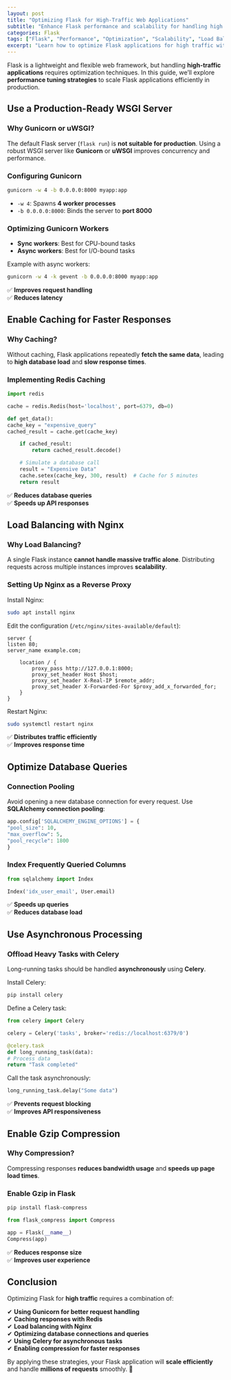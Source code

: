 ```yaml
---
layout: post
title: "Optimizing Flask for High-Traffic Web Applications"
subtitle: "Enhance Flask performance and scalability for handling high traffic"
categories: Flask
tags: ["Flask", "Performance", "Optimization", "Scalability", "Load Balancing", "Caching", "Gunicorn", "Nginx"]
excerpt: "Learn how to optimize Flask applications for high traffic with caching, load balancing, connection pooling, asynchronous processing, and database tuning. Improve scalability and performance for production deployments."
---
```

Flask is a lightweight and flexible web framework, but handling **high-traffic applications** requires optimization techniques. In this guide, we’ll explore **performance tuning strategies** to scale Flask applications efficiently in production.

## Use a Production-Ready WSGI Server

### Why Gunicorn or uWSGI?

The default Flask server (`flask run`) is **not suitable for production**. Using a robust WSGI server like **Gunicorn** or **uWSGI** improves concurrency and performance.

### Configuring Gunicorn

```bash
gunicorn -w 4 -b 0.0.0.0:8000 myapp:app
```

- `-w 4`: Spawns **4 worker processes**
- `-b 0.0.0.0:8000`: Binds the server to **port 8000**

### Optimizing Gunicorn Workers

- **Sync workers**: Best for CPU-bound tasks
- **Async workers**: Best for I/O-bound tasks

Example with async workers:

```bash
gunicorn -w 4 -k gevent -b 0.0.0.0:8000 myapp:app
```

✅ **Improves request handling**  
✅ **Reduces latency**

## Enable Caching for Faster Responses

### Why Caching?

Without caching, Flask applications repeatedly **fetch the same data**, leading to **high database load** and **slow response times**.

### Implementing Redis Caching

```python
import redis

cache = redis.Redis(host='localhost', port=6379, db=0)

def get_data():
cache_key = "expensive_query"
cached_result = cache.get(cache_key)

    if cached_result:
        return cached_result.decode()

    # Simulate a database call
    result = "Expensive Data"
    cache.setex(cache_key, 300, result)  # Cache for 5 minutes
    return result
```

✅ **Reduces database queries**  
✅ **Speeds up API responses**

## Load Balancing with Nginx

### Why Load Balancing?

A single Flask instance **cannot handle massive traffic alone**. Distributing requests across multiple instances improves **scalability**.

### Setting Up Nginx as a Reverse Proxy

Install Nginx:

```bash
sudo apt install nginx
```

Edit the configuration (`/etc/nginx/sites-available/default`):

```
server {
listen 80;
server_name example.com;

    location / {
        proxy_pass http://127.0.0.1:8000;
        proxy_set_header Host $host;
        proxy_set_header X-Real-IP $remote_addr;
        proxy_set_header X-Forwarded-For $proxy_add_x_forwarded_for;
    }
}
```

Restart Nginx:

```bash
sudo systemctl restart nginx
```

✅ **Distributes traffic efficiently**  
✅ **Improves response time**

## Optimize Database Queries

### Connection Pooling

Avoid opening a new database connection for every request. Use **SQLAlchemy connection pooling**:

```python
app.config['SQLALCHEMY_ENGINE_OPTIONS'] = {
"pool_size": 10,
"max_overflow": 5,
"pool_recycle": 1800
}
```

### Index Frequently Queried Columns

```python
from sqlalchemy import Index

Index('idx_user_email', User.email)
```

✅ **Speeds up queries**  
✅ **Reduces database load**

## Use Asynchronous Processing

### Offload Heavy Tasks with Celery

Long-running tasks should be handled **asynchronously** using **Celery**.

Install Celery:

```bash
pip install celery
```

Define a Celery task:

```python
from celery import Celery

celery = Celery('tasks', broker='redis://localhost:6379/0')

@celery.task
def long_running_task(data):
# Process data
return "Task completed"
```

Call the task asynchronously:

```python
long_running_task.delay("Some data")
```

✅ **Prevents request blocking**  
✅ **Improves API responsiveness**

## Enable Gzip Compression

### Why Compression?

Compressing responses **reduces bandwidth usage** and **speeds up page load times**.

### Enable Gzip in Flask

```bash
pip install flask-compress
```

```python
from flask_compress import Compress

app = Flask(__name__)
Compress(app)
```

✅ **Reduces response size**  
✅ **Improves user experience**

## Conclusion

Optimizing Flask for **high traffic** requires a combination of:

✔ **Using Gunicorn for better request handling**  
✔ **Caching responses with Redis**  
✔ **Load balancing with Nginx**  
✔ **Optimizing database connections and queries**  
✔ **Using Celery for asynchronous tasks**  
✔ **Enabling compression for faster responses**

By applying these strategies, your Flask application will **scale efficiently** and handle **millions of requests** smoothly. 🚀  
